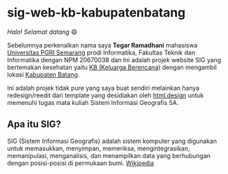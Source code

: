# sig-web-kb-kabupatenbatang

*Halo! Selamat datang* 😄

Sebelumnya perkenalkan nama saya **Tegar Ramadhani** mahasiswa [Universitas PGRI Semarang](https://upgris.ac.id/) prodi Informatika, Fakultas Teknik dan Informatika dengan NPM 20670038 dan Ini adalah projek website SIG yang bertemakan kesehatan yaitu [KB (Keluarga Berencana)](https://id.wikipedia.org/wiki/Keluarga_Berencana) dengan mengambil lokasi [Kabupaten Batang](https://id.wikipedia.org/wiki/Kabupaten_Batang).

Ini adalah projek tidak pure yang saya buat sendiri melainkan hanya redesign/reedit dari template yang desidiakan oleh [html.design](https://html.design/) untuk memenuhi tugas mata kuliah Sistem Informasi Geografis 5A.

## Apa itu SIG?

SIG (Sistem Informasi Geografis) adalah sistem komputer yang digunakan untuk memasukkan, menyimpan, memeriksa, mengintegrasikan, memanipulasi, menganalisis, dan menampilkan data yang berhubungan dengan posisi-posisi di permukaan bumi. [Wikipedia](https://id.wikipedia.org/wiki/Sistem_informasi_geografis)

